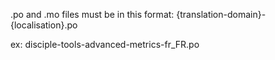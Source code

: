 .po and .mo files must be in this format:
{translation-domain}-{localisation}.po

ex:
disciple-tools-advanced-metrics-fr_FR.po
